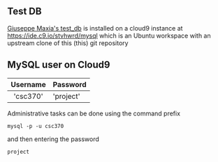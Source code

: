Test DB
----
[Giuseppe Maxia's test_db](https://github.com/datacharmer/test_db) is installed on a cloud9 instance at https://ide.c9.io/stvhwrd/mysql which is an Ubuntu workspace with an upstream clone of this (this) git repository


MySQL user on Cloud9
----
|Username|Password|
|:----------------:|:-------|
|'csc370'|'project'|

Administrative tasks can be done using the command prefix

`mysql -p -u csc370`

and then entering the password

`project`
